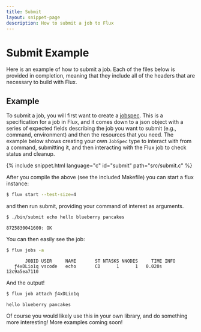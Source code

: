 ```yaml
---
title: Submit
layout: snippet-page
description: How to submit a job to Flux
---
```


# Submit Example

Here is an example of how to submit a job. Each of the files below is provided in
completion, meaning that they include all of the headers that are necessary
to build with Flux.

## Example

To submit a job, you will first want to create a [jobspec](https://flux-framework.readthedocs.io/projects/flux-rfc/en/latest/spec_25.html).
This is a specification for a job in Flux, and it comes down to a json
object with a series of expected fields describing the job you want to submit
(e.g., command, environment) and then the resources that you need. The example
below shows creating your own `JobSpec` type to interact with from a command,
submitting it, and then interacting with the Flux job to check status and cleanup.

{% include snippet.html language="c" id="submit" path="src/submit.c" %}

After you compile the above (see the included Makefile) you can start a flux instance:

```bash
$ flux start --test-size=4
```

and then run submit, providing your command of interest as arguments.

```bash
$ ./bin/submit echo hello blueberry pancakes
```
```console
8725830041600: OK
```

You can then easily see the job:

```bash
$ flux jobs -a
```
```console
       JOBID USER     NAME       ST NTASKS NNODES     TIME INFO
   ƒ4xDLio1q vscode   echo       CD      1      1   0.020s 12c9a5ea7110
```

And the output!

```bash
$ flux job attach ƒ4xDLio1q
```
```console
hello blueberry pancakes
```

Of course you would likely use this in your own library, and do something more
interesting! More examples coming soon!

